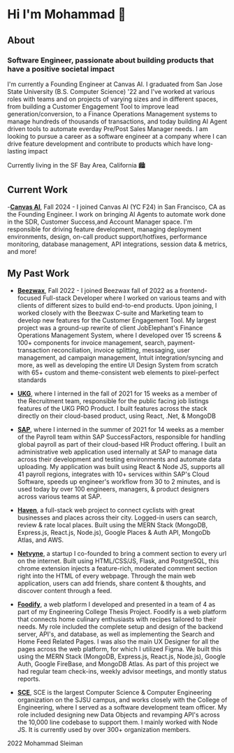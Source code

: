 # Hi I'm Mohammad 👋

## About
### Software Engineer, passionate about building products that have a positive societal impact

I'm currently a Founding Engineer at Canvas AI. I graduated from San Jose State University (B.S. Computer Science) '22 and I've worked at various roles with teams and on projects of varying sizes and in different spaces, from building a Customer Engagement Tool to improve lead generation/conversion, to a Finance Operations Management systems to manage hundreds of thousands of transactions, and today building AI Agent driven tools to automate everday Pre/Post Sales Manager needs. I am looking to pursue a career as a software engineer at a company where I can drive feature development and contribute to products which have long-lasting impact

Currently living in the SF Bay Area, California 🏙️

## Current Work

-[**Canvas AI**](https://www.canvas.inc/), Fall 2024 - I joined Canvas AI (YC F24) in San Francisco, CA as the Founding Engineer. I work on bringing AI Agents to automate work done in the SDR, Customer Success,and Account Manager space. I'm responsible for driving feature development, managing deployment environments, design, on-call product support/hotfixes, performance monitoring, database management, API integrations, session data & metrics, and more!

## My Past Work

- [**Beezwax**](https://www.beezwax.net/), Fall 2022 - I joined Beezwax fall of 2022 as a frontend-focused Full-stack Developer where I worked on various teams and with clients of different sizes to build end-to-end products. Upon joining, I worked closely with the Beezwax C-suite and Marketing team to develop new features for the Customer Engagement Tool. My largest project was a ground-up rewrite of client JobElephant's Finance Operations Management System, where I developed over 15 screens & 100+ components for invoice management, search, payment-transaction reconciliation, invoice splitting, messaging, user management, ad campaign management, Intuit integration/syncing and more, as well as developing the entire UI Design System from scratch with 65+ custom and theme-consistent web elements to pixel-perfect standards

- [**UKG**](https://www.ukg.com/), where I interned in the fall of 2021 for 15 weeks as a member of the Recruitment team, responsible for the public facing job listings features of the UKG PRO Product. I built features across the stack directly on their cloud-based product, using React, .Net, & MongoDB

- [**SAP**](https://www.sap.com/products/hcm.html), where I interned in the summer of 2021 for 14 weeks as a member of the Payroll team within SAP SuccessFactors, responsible for handling global payroll as part of their cloud-based HR Product offering. I built an administrative web application used internally at SAP to manage data across their development and testing environments and automate data uploading. My application was built using React & Node JS, supports all 41 payroll regions, integrates with 10+ services within SAP's Cloud Software, speeds up engineer's workflow from 30 to 2 minutes, and is used today by over 100 engineers, managers, & product designers across various teams at SAP.

- [**Haven**](https://github.com/mohammadsleiman/Haven), a full-stack web project to connect cyclists with great businesses and places across their city. Logged-in users can search, review & rate local places. Built using the MERN Stack (MongoDB, Express.js, React.js, Node.js), Google Places & Auth API, MongoDb Atlas, and AWS. 

- [**Netvyne**](https://www.netvyne.com/), a startup I co-founded to bring a comment section to every url on the internet. Built using HTML/CSS/JS, Flask, and PostgreSQL, this chrome extension injects a feature-rich, moderated comment section right into the HTML of every webpage. Through the main web application, users can add friends, share content & thoughts, and discover content through a feed.

- [**Foodify**](https://github.com/mohammadsleiman/Foodify.us), a web platform I developed and presented in a team of 4 as part of my Engineering College Thesis Project. Foodify is a web platform that connects home culinary enthusiasts with recipes tailored to their needs. My role included the complete setup and design of the backend server, API's, and database, as well as implementing the Search and Home Feed Related Pages. I was also the main UX Designer for all the pages across the web platform, for which I utilized Figma. We built this using the MERN Stack (MongoDB, Express.js, React.js, Node.js), Google Auth, Google FireBase, and MongoDB Atlas. As part of this project we had regular team check-ins, weekly advisor meetings, and montly status reports.

- [**SCE**](https://sce.engr.sjsu.edu/), SCE is the largest Computer Science & Computer Engineering organization on the SJSU campus, and works closely with the College of Engineering, where I served as a software development team officer. My role included designing new Data Objects and revamping API's across the 10,000 line codebase to support them. I mainly worked with Node JS. It is currently used by over 300+ organization members.

<footer>2022 Mohammad Sleiman</footer>
















<!--
**mohammadsleiman/mohammadsleiman** is a ✨ _special_ ✨ repository because its `README.md` (this file) appears on your GitHub profile.

Here are some ideas to get you started:

- 🔭 I’m currently working on ...
- 🌱 I’m currently learning ...
- 👯 I’m looking to collaborate on ...
- 🤔 I’m looking for help with ...
- 💬 Ask me about ...
- 📫 How to reach me: ...
- 😄 Pronouns: ...
- ⚡ Fun fact: ...
-->
